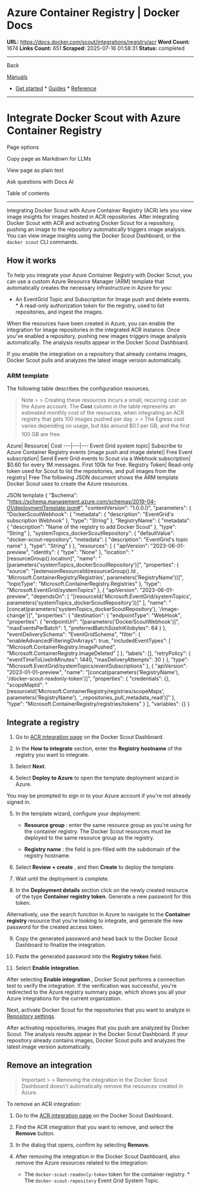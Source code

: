 # Azure Container Registry | Docker Docs

**URL:** https://docs.docker.com/scout/integrations/registry/acr
**Word Count:** 1674
**Links Count:** 651
**Scraped:** 2025-07-16 01:58:31
**Status:** completed

---

Back

[Manuals](https://docs.docker.com/manuals/)

  * [Get started](https://docs.docker.com/get-started/)   * [Guides](https://docs.docker.com/guides/)   * [Reference](https://docs.docker.com/reference/)

* * *

# Integrate Docker Scout with Azure Container Registry

Page options

Copy page as Markdown for LLMs

View page as plain text

Ask questions with Docs AI

Table of contents

* * *

Integrating Docker Scout with Azure Container Registry \(ACR\) lets you view image insights for images hosted in ACR repositories. After integrating Docker Scout with ACR and activating Docker Scout for a repository, pushing an image to the repository automatically triggers image analysis. You can view image insights using the Docker Scout Dashboard, or the `docker scout` CLI commands.

## How it works

To help you integrate your Azure Container Registry with Docker Scout, you can use a custom Azure Resource Manager \(ARM\) template that automatically creates the necessary infrastructure in Azure for you:

  * An EventGrid Topic and Subscription for Image push and delete events.   * A read-only authorization token for the registry, used to list repositories, and ingest the images.

When the resources have been created in Azure, you can enable the integration for image repositories in the integrated ACR instance. Once you've enabled a repository, pushing new images triggers image analysis automatically. The analysis results appear in the Docker Scout Dashboard.

If you enable the integration on a repository that already contains images, Docker Scout pulls and analyzes the latest image version automatically.

### ARM template

The following table describes the configuration resources.

> Note >  > Creating these resources incurs a small, recurring cost on the Azure account. The **Cost** column in the table represents an estimated monthly cost of the resources, when integrating an ACR registry that gets 100 images pushed per day. >  > The Egress cost varies depending on usage, but itâs around $0.1 per GB, and the first 100 GB are free.

Azure| Resource| Cost   ---|---|---   Event Grid system topic| Subscribe to Azure Container Registry events \(image push and image delete\)| Free   Event subscription| Send Event Grid events to Scout via a Webhook subscription| $0.60 for every 1M messages. First 100k for free.   Registry Token| Read-only token used for Scout to list the repositories, and pull images from the registry| Free      The following JSON document shows the ARM template Docker Scout uses to create the Azure resources.

JSON template               {        "$schema": "https://schema.management.azure.com/schemas/2019-04-01/deploymentTemplate.json#",        "contentVersion": "1.0.0.0",        "parameters": {           "DockerScoutWebhook": {              "metadata": {                 "description": "EventGrid's subscription Webhook"              },              "type": "String"           },           "RegistryName": {              "metadata": {                 "description": "Name of the registry to add Docker Scout"              },              "type": "String"           },           "systemTopics_dockerScoutRepository": {              "defaultValue": "docker-scout-repository",              "metadata": {                 "description": "EventGrid's topic name"              },              "type": "String"           }        },        "resources": [           {              "apiVersion": "2023-06-01-preview",              "identity": {                 "type": "None"              },              "location": "[resourceGroup().location]",              "name": "[parameters('systemTopics_dockerScoutRepository')]",              "properties": {                 "source": "[extensionResourceId(resourceGroup().Id , 'Microsoft.ContainerRegistry/Registries', parameters('RegistryName'))]",                 "topicType": "Microsoft.ContainerRegistry.Registries"              },              "type": "Microsoft.EventGrid/systemTopics"           },           {              "apiVersion": "2023-06-01-preview",              "dependsOn": [                 "[resourceId('Microsoft.EventGrid/systemTopics', parameters('systemTopics_dockerScoutRepository'))]"              ],              "name": "[concat(parameters('systemTopics_dockerScoutRepository'), '/image-change')]",              "properties": {                 "destination": {                    "endpointType": "WebHook",                    "properties": {                       "endpointUrl": "[parameters('DockerScoutWebhook')]",                       "maxEventsPerBatch": 1,                       "preferredBatchSizeInKilobytes": 64                    }                 },                 "eventDeliverySchema": "EventGridSchema",                 "filter": {                    "enableAdvancedFilteringOnArrays": true,                    "includedEventTypes": [                       "Microsoft.ContainerRegistry.ImagePushed",                       "Microsoft.ContainerRegistry.ImageDeleted"                    ]                 },                 "labels": [],                 "retryPolicy": {                    "eventTimeToLiveInMinutes": 1440,                    "maxDeliveryAttempts": 30                 }              },              "type": "Microsoft.EventGrid/systemTopics/eventSubscriptions"           },           {              "apiVersion": "2023-01-01-preview",              "name": "[concat(parameters('RegistryName'), '/docker-scout-readonly-token')]",              "properties": {                 "credentials": {},                 "scopeMapId": "[resourceId('Microsoft.ContainerRegistry/registries/scopeMaps', parameters('RegistryName'), '_repositories_pull_metadata_read')]"              },              "type": "Microsoft.ContainerRegistry/registries/tokens"           }        ],        "variables": {}     }

## Integrate a registry

  1. Go to [ACR integration page](https://scout.docker.com/settings/integrations/azure/) on the Docker Scout Dashboard.

  2. In the **How to integrate** section, enter the **Registry hostname** of the registry you want to integrate.

  3. Select **Next**.

  4. Select **Deploy to Azure** to open the template deployment wizard in Azure.

You may be prompted to sign in to your Azure account if you're not already signed in.

  5. In the template wizard, configure your deployment:

     * **Resource group** : enter the same resource group as you're using for the container registry. The Docker Scout resources must be deployed to the same resource group as the registry.

     * **Registry name** : the field is pre-filled with the subdomain of the registry hostname.

  6. Select **Review + create** , and then **Create** to deploy the template.

  7. Wait until the deployment is complete.

  8. In the **Deployment details** section click on the newly created resource of the type **Container registry token**. Generate a new password for this token.

Alternatively, use the search function in Azure to navigate to the **Container registry** resource that you're looking to integrate, and generate the new password for the created access token.

  9. Copy the generated password and head back to the Docker Scout Dashboard to finalize the integration.

  10. Paste the generated password into the **Registry token** field.

  11. Select **Enable integration**.

After selecting **Enable integration** , Docker Scout performs a connection test to verify the integration. If the verification was successful, you're redirected to the Azure registry summary page, which shows you all your Azure integrations for the current organization.

Next, activate Docker Scout for the repositories that you want to analyze in [Repository settings](https://scout.docker.com/settings/repos/).

After activating repositories, images that you push are analyzed by Docker Scout. The analysis results appear in the Docker Scout Dashboard. If your repository already contains images, Docker Scout pulls and analyzes the latest image version automatically.

## Remove an integration

> Important >  > Removing the integration in the Docker Scout Dashboard doesn't automatically remove the resources created in Azure.

To remove an ACR integration:

  1. Go to the [ACR integration page](https://scout.docker.com/settings/integrations/azure/) on the Docker Scout Dashboard.

  2. Find the ACR integration that you want to remove, and select the **Remove** button.

  3. In the dialog that opens, confirm by selecting **Remove**.

  4. After removing the integration in the Docker Scout Dashboard, also remove the Azure resources related to the integration:

     * The `docker-scout-readonly-token` token for the container registry.      * The `docker-scout-repository` Event Grid System Topic.
